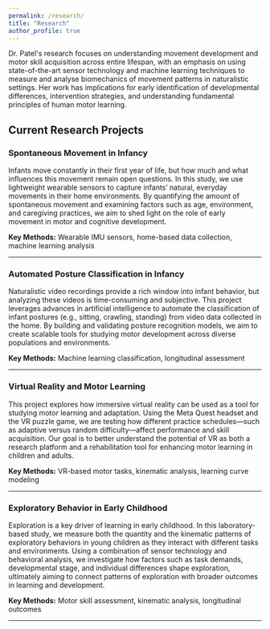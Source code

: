 ```yaml
---
permalink: /research/
title: "Research"
author_profile: true
---
```


Dr. Patel's research focuses on understanding movement development and motor skill acquisition across entire lifespan, with an emphasis on using state-of-the-art sensor technology and machine learning techniques to measure and analyse biomechanics of movement patterns in naturalistic settings. Her work has implications for early identification of developmental differences, intervention strategies, and understanding fundamental principles of human motor learning.

## Current Research Projects

### Spontaneous Movement in Infancy  

Infants move constantly in their first year of life, but how much and what influences this movement remain open questions. In this study, we use lightweight wearable sensors to capture infants’ natural, everyday movements in their home environments. By quantifying the amount of spontaneous movement and examining factors such as age, environment, and caregiving practices, we aim to shed light on the role of early movement in motor and cognitive development.

**Key Methods:** Wearable IMU sensors, home-based data collection, machine learning analysis    

---

### Automated Posture Classification in Infancy  

Naturalistic video recordings provide a rich window into infant behavior, but analyzing these videos is time-consuming and subjective. This project leverages advances in artificial intelligence to automate the classification of infant postures (e.g., sitting, crawling, standing) from video data collected in the home. By building and validating posture recognition models, we aim to create scalable tools for studying motor development across diverse populations and environments.

**Key Methods:** Machine learning classification, longitudinal assessment    

---

### Virtual Reality and Motor Learning  

This project explores how immersive virtual reality can be used as a tool for studying motor learning and adaptation. Using the Meta Quest headset and the VR puzzle game, we are testing how different practice schedules—such as adaptive versus random difficulty—affect performance and skill acquisition. Our goal is to better understand the potential of VR as both a research platform and a rehabilitation tool for enhancing motor learning in children and adults.

**Key Methods:** VR-based motor tasks, kinematic analysis, learning curve modeling  

---

### Exploratory Behavior in Early Childhood

Exploration is a key driver of learning in early childhood. In this laboratory-based study, we measure both the quantity and the kinematic patterns of exploratory behaviors in young children as they interact with different tasks and environments. Using a combination of sensor technology and behavioral analysis, we investigate how factors such as task demands, developmental stage, and individual differences shape exploration, ultimately aiming to connect patterns of exploration with broader outcomes in learning and development.

**Key Methods:** Motor skill assessment, kinematic analysis, longitudinal outcomes  

---
